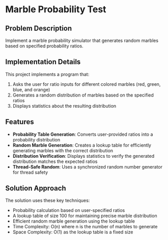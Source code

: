 # Marble Probability Test

## Problem Description
Implement a marble probability simulator that generates random marbles based on specified probability ratios.

## Implementation Details
This project implements a program that:
1. Asks the user for ratio inputs for different colored marbles (red, green, blue, and orange)
2. Generates a random distribution of marbles based on the specified ratios
3. Displays statistics about the resulting distribution

## Features
- **Probability Table Generation**: Converts user-provided ratios into a probability distribution
- **Random Marble Generation**: Creates a lookup table for efficiently generating marbles with the correct distribution
- **Distribution Verification**: Displays statistics to verify the generated distribution matches the expected ratios
- **Thread-Safe Random**: Uses a synchronized random number generator for thread safety

## Solution Approach
The solution uses these key techniques:
- Probability calculation based on user-specified ratios
- A lookup table of size 100 for maintaining precise marble distribution
- Efficient random marble generation using the lookup table
- Time Complexity: O(n) where n is the number of marbles to generate
- Space Complexity: O(1) as the lookup table is a fixed size